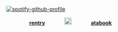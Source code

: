 [![spotify-github-profile](https://spotify-github-profile.kittinanx.com/api/view?uid=z0ocz59axjs7okg9a1ugo6j05&cover_image=true&theme=novatorem&show_offline=false&background_color=121212&interchange=false&bar_color=9f6f6f&bar_color_cover=true)](https://github.com/kittinan/spotify-github-profile)

⠀⠀⠀⠀⠀⠀[**rentry**](https://rentry.co/VlLTRUM)⠀⠀⠀⠀⠀<img width="20" src="https://64.media.tumblr.com/6d7b216b5a6335125e90808ebfd3aadf/2e220f9d268f7399-87/s75x75_c1/36efd6dc97938eb0553403e66b6774b73f1ef51b.gif">⠀⠀⠀⠀⠀[**atabook**](https://hyrule.atabook.org/)

